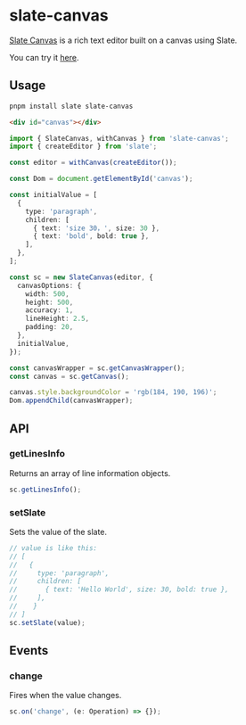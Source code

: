 # slate-canvas

[Slate Canvas](https://github.com/YasinChan/slate-canvas) is a rich text editor built on a canvas using Slate.

You can try it [here](https://git.yasinchan.com/slate-canvas/).

## Usage

```bash
pnpm install slate slate-canvas
```

```html
<div id="canvas"></div>
```

```ts
import { SlateCanvas, withCanvas } from 'slate-canvas';
import { createEditor } from 'slate';

const editor = withCanvas(createEditor());

const Dom = document.getElementById('canvas');

const initialValue = [
  {
    type: 'paragraph',
    children: [
      { text: 'size 30，', size: 30 },
      { text: 'bold', bold: true },
    ],
  },
];

const sc = new SlateCanvas(editor, {
  canvasOptions: {
    width: 500,
    height: 500,
    accuracy: 1,
    lineHeight: 2.5,
    padding: 20,
  },
  initialValue,
});

const canvasWrapper = sc.getCanvasWrapper();
const canvas = sc.getCanvas();

canvas.style.backgroundColor = 'rgb(184, 190, 196)';
Dom.appendChild(canvasWrapper);
```

## API

### getLinesInfo

Returns an array of line information objects.

```ts
sc.getLinesInfo();
```

### setSlate

Sets the value of the slate.

```ts
// value is like this:
// [
//   {
//     type: 'paragraph',
//     children: [
//       { text: 'Hello World', size: 30, bold: true },
//     ],
//    }
// ]
sc.setSlate(value);
```

## Events

### change

Fires when the value changes.

```ts
sc.on('change', (e: Operation) => {});
```
